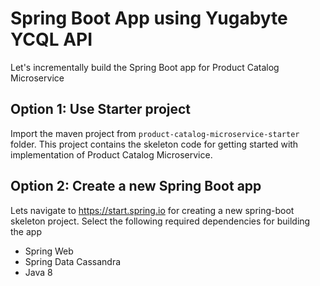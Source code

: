 # Spring Boot App using Yugabyte YCQL API

Let's incrementally build the Spring Boot app for Product Catalog Microservice

## Option 1: Use Starter project 

Import the maven project from `product-catalog-microservice-starter` folder. This project contains the skeleton code for getting started
with implementation of Product Catalog Microservice.


## Option 2: Create a new Spring Boot app

Lets navigate to https://start.spring.io for creating a new spring-boot skeleton project. Select the following required dependencies for building the app

* Spring Web
* Spring Data Cassandra
* Java 8
